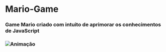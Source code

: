 # Mario-Game
<h3>Game Mario criado com intuito de aprimorar os conhecimentos de JavaScript<h3>

![Animação](https://user-images.githubusercontent.com/115600640/196077073-da5d3caa-2504-4fdf-826a-71696509be09.gif)
